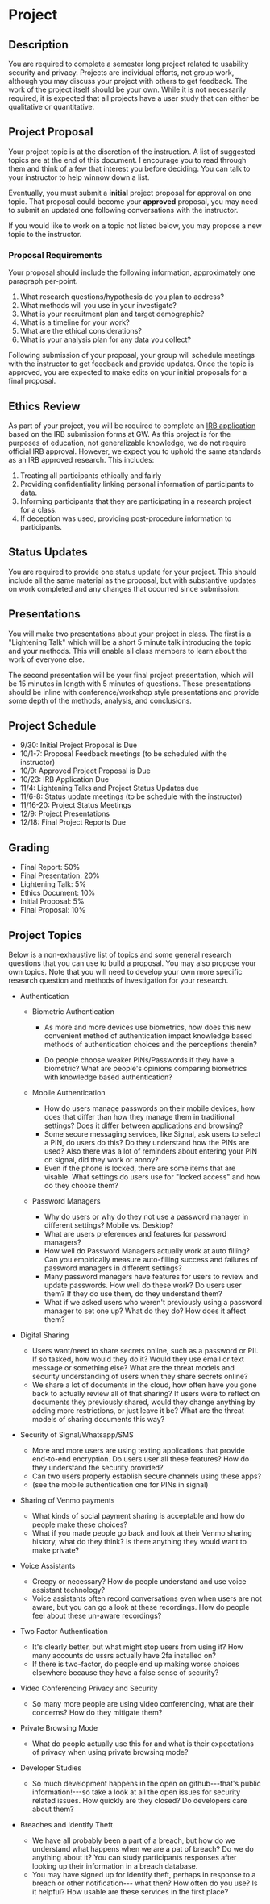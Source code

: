 # Project

## Description

You are required to complete a semester long project related to usability security and privacy. Projects are individual efforts, not group work, although you may discuss your project with others to get feedback. The work of the project itself should be your own. While it is not necessarily required, it is expected that all projects have a user study that can either be qualitative or quantitative. 

## Project Proposal

Your project topic is at the discretion of the instruction. A list of suggested topics are at the end of this document. I encourage you to read through them and think of a few that interest you before deciding. You can talk to your instructor to help winnow down a list. 

Eventually, you must submit a **initial** project proposal for approval on one topic. That proposal could become your **approved** proposal, you may need to submit an updated one following conversations with the instructor. 

If you would like to work on a topic not listed below, you may propose a new topic to the instructor.

### Proposal Requirements

Your proposal should include the following information, approximately one paragraph per-point.

1. What research questions/hypothesis do you plan to address?
2. What methods will you use in your investigate?
3. What is your recruitment plan and target demographic?
4. What is a timeline for your work?
5. What are the ethical considerations?
6. What is your analysis plan for any data you collect?

Following submission of your proposal, your group will schedule meetings with the instructor to get feedback and provide updates. Once the topic is approved, you are expected to make edits on your initial proposals for a final proposal. 

## Ethics Review

As part of your project, you will be required to complete an [IRB application](https://docs.google.com/document/d/1bvEF7X5oFGrp-qirZMLADJPm24OkzHmb4RnPlhc-Vpo/edit?usp=sharing) based on the IRB submission forms at GW. As this project is for the purposes of education, not generalizable knowledge, we do not require official IRB approval. However, we expect you to uphold the same standards as an IRB approved research. This includes:

1. Treating all participants ethically and fairly
2. Providing confidentiality linking personal information of participants to data.
3. Informing participants that they are participating in a research project for a class.
4. If deception was used, providing post-procedure information to participants.


## Status Updates

You are required to provide one status update for your project. This should include all the same material as the proposal, but with substantive updates on work completed and any changes that occurred since submission.

## Presentations

You will make two presentations about your project in class. The first is a "Lightening Talk" which will be a short 5 minute talk introducing the topic and your methods. This will enable all class members to learn about the work of everyone else.

The second presentation will be your final project presentation, which will be 15 minutes in length with 5 minutes of questions. These presentations should be inline with conference/workshop style presentations and provide some depth of the methods, analysis, and conclusions. 

## Project Schedule

* 9/30: Initial Project Proposal is Due
* 10/1-7: Proposal Feedback meetings (to be scheduled with the instructor)
* 10/9:  Approved Project Proposal is Due
* 10/23: IRB Application Due 
* 11/4: Lightening Talks and Project Status Updates due
* 11/6-8: Status update meetings (to be schedule with the instructor)
* 11/16-20: Project Status Meetings
* 12/9: Project Presentations
* 12/18: Final Project Reports Due


## Grading

* Final Report: 50%
* Final Presentation: 20%
* Lightening Talk: 5%
* Ethics Document: 10% 
* Initial Proposal: 5%
* Final Proposal: 10%

## Project Topics

Below is a non-exhaustive list of topics and some general research questions that you can use to build a proposal. You may also propose your own topics. Note that you will need to develop your own more specific research question and methods of investigation for your research. 

* Authentication

  * Biometric Authentication
    * As more and more devices use biometrics, how does this new convenient method of authentication impact knowledge based methods of authentication choices and the perceptions therein? 
  
    * Do people choose weaker PINs/Passwords if they have a biometric? What are people's opinions comparing biometrics with knowledge based authentication?

  * Mobile Authentication
    * How do users manage passwords on their mobile devices, how does that differ than how they manage them in traditional settings? Does it differ between applications and browsing?
    * Some secure messaging services, like Signal, ask users to select a PIN, do users do this? Do they understand how the PINs are used? Also there was a lot of reminders about entering your PIN on signal, did they work or annoy?
    * Even if the phone is locked, there are some items that are visable. What settings do users use for "locked access" and how do they choose them?
 
  * Password Managers
    * Why do users or why do they not use a password manager in different settings? Mobile vs. Desktop? 
    * What are users preferences and features for password managers?
    * How well do Password Managers actually work at auto filling? Can you empirically measure auto-filling success and failures of password managers in different settings?
    * Many password managers have features for users to review and update passwords. How well do these work? Do users user them? If they do use them, do they understand them?
    * What if we asked users who weren't previously using a password manager to set one up? What do they do? How does it affect them?
    
* Digital Sharing 
  * Users want/need to share secrets online, such as a password or PII. If so tasked, how would they do it? Would they use email or text message or something else? What are the threat models and security understanding of users when they share secrets online?
  * We share a lot of documents in the cloud, how often have you gone back to actually review all of that sharing? If users were to reflect on documents they previously shared, would they change anything by adding more restrictions, or just leave it be? What are the threat models of sharing documents this way?
  
* Security of Signal/Whatsapp/SMS
  * More and more users are using texting applications that provide end-to-end encryption. Do users user all these features? How do they understand the security provided?
  * Can two users properly establish secure channels using these apps?
  * (see the mobile authentication one for PINs in signal)
  
* Sharing of Venmo payments
  * What kinds of social payment sharing is acceptable and how do people make these choices?
  * What if you made people go back and look at their Venmo sharing history, what do they think? Is there anything they would want to make private? 
  
* Voice Assistants
  * Creepy or necessary? How do people understand and use voice assistant technology? 
  * Voice assistants often record conversations even when users are not aware, but you can go a look at these recordings. How do people feel about these un-aware recordings? 
  
* Two Factor Authentication
  * It's clearly better, but what might stop users from using it? How many accounts do ussrs actually have 2fa installed on?
  * If there is two-factor, do people end up making worse choices elsewhere because they have a false sense of security? 
  

* Video Conferencing Privacy and Security
  * So many more people are using video conferencing, what are their concerns? How do they mitigate them? 
  
* Private Browsing Mode
  * What do people actually use this for and what is their expectations of privacy when using private browsing mode? 
  
* Developer Studies
  * So much development happens in the open on github---that's public information!---so take a look at all the open issues for security related issues. How quickly are they closed? Do developers care about them?
  
* Breaches and Identify Theft
  * We have all probably been a part of a breach, but how do we understand what happens when we are a pat of breach? Do we do anything about it? You can study participants responses after looking up their information in a breach database. 
  * You may have signed up for identify theft, perhaps in response to a breach or other notification--- what then? How often do you use? Is it helpful? How usable are these services in the first place?
  

  
